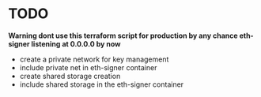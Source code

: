 # TODO
**Warning dont use this terraform script for production by any chance eth-signer listening at 0.0.0.0 by now**
- create a private network for key management
- include private net in eth-signer container
- create shared storage creation
- include shared storage in the eth-signer container
   


